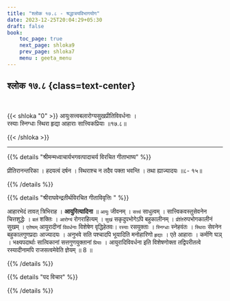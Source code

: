 ```yaml
---
title: "श्लोक १७.८ - श्रद्धात्रयविभागयोग"
date: 2023-12-25T20:04:29+05:30
draft: false
book:
    toc_page: true
    next_page: shloka9
    prev_page: shloka7
    menu : geeta_menu
---
```




## श्लोक १७.८ {class=text-center}

<br/>

{{< shloka  "0"  >}}
आयुःसत्त्वबलारोग्यसुखप्रीतिविवर्धनाः ।  
रस्याः स्निग्धाः स्थिरा हृद्या आहाराः सात्त्विकप्रियाः ॥१७.८॥

{{< /shloka >}}

---


{{% details "श्रीमन्मध्वाचार्यभगवत्पादाचर्य विरचित  गीताभाष्य" %}}

प्रीतिरानन्तरिका । हदयत्वं दर्षन । स्थिराश्च न तदैव पक्ता भवन्ति । तथा ह्याज्यादयः ॥८- १५॥

{{% /details %}}



{{% details "श्रीराघवेन्द्रतीर्थविरचित गीताविवृत्तिः " %}}

आहारभेदं तावत्‌ त्रिभिराह । **आयुरित्यादिना** ॥ 
`आयुः` जीवनम्‌ । `सत्त्वं` साधुत्वम्‌ । 
सात्त्विकवस्तुसेवनेन चित्तशुद्धेः । `बलं` 
शक्तिः । `आरोग्यं` रोगराहित्यम्‌ । `सुखं` सकृदुपभोगेऽपि 
बहुकालीनम्‌ । `प्रीति`रुपभोगकालीनं सुखम्‌ । 
`एतेषाम्` आयुरादीनां `विवर्धनाः` विशेषेण वृद्धिहेतवः। 
`रस्याः` रसयुक्ताः । `स्निग्धाः` स्नेहवंतः । `स्थिराः` 
सेवनेन बहुकालगुणप्रदाः आज्यादयः । अनुभवे सति पश्चादपि 
भूयादिति मनोहारिणो
`हृद्याः` । एते आहाराः । कर्मणि घञ् । भक्ष्यपदार्थाः 
सात्विकानां सत्तगुणयुक्तानां `प्रियाः` । आयुरादिविवर्धना इति
विशेषणोक्ता तद्विपरीतत्वे रस्यादीनामपि राजसत्वमेवेति 
ज्ञेयम्‌ ॥ 8 ॥

{{% /details %}}



{{% details "पद विचार" %}}


{{% /details %}}
